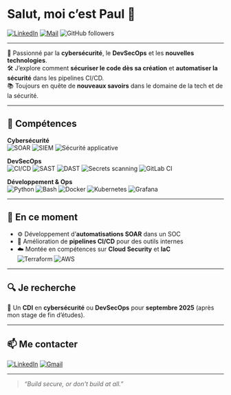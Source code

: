 # Salut, moi c’est Paul 👋

[![LinkedIn](https://img.shields.io/badge/-LinkedIn-0A66C2?logo=linkedin&logoColor=white)](https://www.linkedin.com/in/paul-lacoutiere/)
[![Mail](https://img.shields.io/badge/-paul.lacoutiere@gmail.com-D14836?logo=gmail&logoColor=white)](mailto:paul.lacoutiere@gmail.com)
![GitHub followers](https://img.shields.io/github/followers/LacoutierePaul?label=Follow&style=social)

---

🔐 Passionné par la **cybersécurité**, le **DevSecOps** et les **nouvelles technologies**.  
🛠️ J’explore comment **sécuriser le code dès sa création** et **automatiser la sécurité** dans les pipelines CI/CD.  
📚 Toujours en quête de **nouveaux savoirs** dans le domaine de la tech et de la sécurité.

---

## 🧰 Compétences

**Cybersécurité**  
![SOAR](https://img.shields.io/badge/-SOAR-blue?logo=security&logoColor=white)
![SIEM](https://img.shields.io/badge/-SIEM-blueviolet?logo=elasticstack&logoColor=white)
![Sécurité applicative](https://img.shields.io/badge/-Sécurité%20app-orange?logo=veracode&logoColor=white)

**DevSecOps**  
![CI/CD](https://img.shields.io/badge/-CI%2FCD-0d1117?logo=gitlab&logoColor=orange)
![SAST](https://img.shields.io/badge/-SAST-yellow?logo=checkmarx&logoColor=black)
![DAST](https://img.shields.io/badge/-DAST-ff69b4?logo=owasp&logoColor=white)
 ![Secrets scanning](https://img.shields.io/badge/-Secrets%20Scanning-red?logo=trufflehog&logoColor=white)
![GitLab CI](https://img.shields.io/badge/-GitLab%20CI-FC6D26?logo=gitlab&logoColor=white)

**Développement & Ops**  
 ![Python](https://img.shields.io/badge/-Python-3776AB?logo=python&logoColor=white)
![Bash](https://img.shields.io/badge/-Bash-4EAA25?logo=gnu-bash&logoColor=white)
![Docker](https://img.shields.io/badge/-Docker-2496ED?logo=docker&logoColor=white)
 ![Kubernetes](https://img.shields.io/badge/-Kubernetes-326CE5?logo=kubernetes&logoColor=white)
![Grafana](https://img.shields.io/badge/-Grafana-F46800?logo=grafana&logoColor=white)

---

## 🌱 En ce moment

- ⚙️ Développement d’**automatisations SOAR** dans un SOC
- 🚀 Amélioration de **pipelines CI/CD** pour des outils internes
- ☁️ Montée en compétences sur **Cloud Security** et **IaC**  
  ![Terraform](https://img.shields.io/badge/-Terraform-7B42BC?logo=terraform&logoColor=white) ![AWS](https://img.shields.io/badge/-AWS-232F3E?logo=amazon-aws&logoColor=white)

---

## 🔍 Je recherche

🎯 Un **CDI** en **cybersécurité** ou **DevSecOps** pour **septembre 2025** (après mon stage de fin d’études).

---

## 📫 Me contacter

[![LinkedIn](https://img.shields.io/badge/-Paul%20Lacoutiere-0A66C2?logo=linkedin&logoColor=white)](https://www.linkedin.com/in/paul-lacoutiere/)
[![Gmail](https://img.shields.io/badge/-paul.lacoutiere@gmail.com-D14836?logo=gmail&logoColor=white)](mailto:paul.lacoutiere@gmail.com)

---

> _“Build secure, or don't build at all.”_

